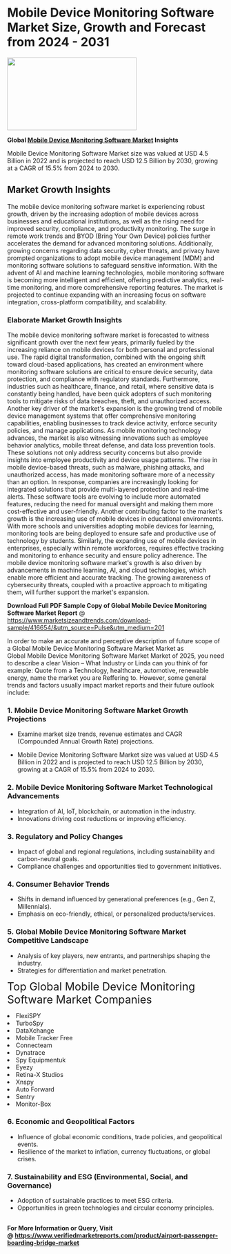 <H1>Mobile Device Monitoring Software Market Size, Growth and Forecast from 2024 - 2031</H1><img class="aligncenter size-medium wp-image-584254" src="https://thirdeyenews.in/wp-content/uploads/2024/09/Global-Market-Research-300x168.jpeg" alt="" width="300" height="168" /><p><strong>Global&nbsp;<a href="https://www.marketsizeandtrends.com/download-sample/416654/&amp;utm_source=Pulse&amp;utm_medium=201">Mobile Device Monitoring Software Market</a> Insights</strong></p><p>Mobile Device Monitoring Software Market size was valued at USD 4.5 Billion in 2022 and is projected to reach USD 12.5 Billion by 2030, growing at a CAGR of 15.5% from 2024 to 2030.</p><p><h2>Market Growth Insights</h2> The mobile device monitoring software market is experiencing robust growth, driven by the increasing adoption of mobile devices across businesses and educational institutions, as well as the rising need for improved security, compliance, and productivity monitoring. The surge in remote work trends and BYOD (Bring Your Own Device) policies further accelerates the demand for advanced monitoring solutions. Additionally, growing concerns regarding data security, cyber threats, and privacy have prompted organizations to adopt mobile device management (MDM) and monitoring software solutions to safeguard sensitive information. With the advent of AI and machine learning technologies, mobile monitoring software is becoming more intelligent and efficient, offering predictive analytics, real-time monitoring, and more comprehensive reporting features. The market is projected to continue expanding with an increasing focus on software integration, cross-platform compatibility, and scalability.  <h3>Elaborate Market Growth Insights</h3> The mobile device monitoring software market is forecasted to witness significant growth over the next few years, primarily fueled by the increasing reliance on mobile devices for both personal and professional use. The rapid digital transformation, combined with the ongoing shift toward cloud-based applications, has created an environment where monitoring software solutions are critical to ensure device security, data protection, and compliance with regulatory standards. Furthermore, industries such as healthcare, finance, and retail, where sensitive data is constantly being handled, have been quick adopters of such monitoring tools to mitigate risks of data breaches, theft, and unauthorized access. Another key driver of the market's expansion is the growing trend of mobile device management systems that offer comprehensive monitoring capabilities, enabling businesses to track device activity, enforce security policies, and manage applications. As mobile monitoring technology advances, the market is also witnessing innovations such as employee behavior analytics, mobile threat defense, and data loss prevention tools. These solutions not only address security concerns but also provide insights into employee productivity and device usage patterns. The rise in mobile device-based threats, such as malware, phishing attacks, and unauthorized access, has made monitoring software more of a necessity than an option. In response, companies are increasingly looking for integrated solutions that provide multi-layered protection and real-time alerts. These software tools are evolving to include more automated features, reducing the need for manual oversight and making them more cost-effective and user-friendly. Another contributing factor to the market's growth is the increasing use of mobile devices in educational environments. With more schools and universities adopting mobile devices for learning, monitoring tools are being deployed to ensure safe and productive use of technology by students. Similarly, the expanding use of mobile devices in enterprises, especially within remote workforces, requires effective tracking and monitoring to enhance security and ensure policy adherence. The mobile device monitoring software market's growth is also driven by advancements in machine learning, AI, and cloud technologies, which enable more efficient and accurate tracking. The growing awareness of cybersecurity threats, coupled with a proactive approach to mitigating them, will further support the market's expansion. </p><p><span class=""><strong>Download Full PDF Sample Copy of Global Mobile Device Monitoring Software Market Report</strong> @ <a href="https://www.marketsizeandtrends.com/download-sample/416654/&amp;utm_source=Pulse&amp;utm_medium=201" target="_blank">https://www.marketsizeandtrends.com/download-sample/416654/&amp;utm_source=Pulse&amp;utm_medium=201</a></span></p><p>In order to make an accurate and perceptive description of future scope of a Global&nbsp;Mobile Device Monitoring Software Market Market as Global&nbsp;Mobile Device Monitoring Software Market Market of 2025, you need to describe a clear Vision &ndash; What Industry or Linda can you think of for example: Quote from a Technology, healthcare, automotive, renewable energy, name the market you are Reffering to. However, some general trends and factors usually impact market reports and their future outlook include:</p><h3>1.&nbsp;<strong>Mobile Device Monitoring Software Market Growth Projections</strong></h3><ul><li>Examine market size trends, revenue estimates and CAGR (Compounded Annual Growth Rate) projections.</li><li><p>Mobile Device Monitoring Software Market size was valued at USD 4.5 Billion in 2022 and is projected to reach USD 12.5 Billion by 2030, growing at a CAGR of 15.5% from 2024 to 2030.</p></li></ul><h3>2.&nbsp;<strong>Mobile Device Monitoring Software Market Technological Advancements</strong></h3><ul><li>Integration of AI, IoT, blockchain, or automation in the industry.</li><li>Innovations driving cost reductions or improving efficiency.</li></ul><h3>3.&nbsp;<strong>Regulatory and Policy Changes</strong></h3><ul><li>Impact of global and regional regulations, including sustainability and carbon-neutral goals.</li><li>Compliance challenges and opportunities tied to government initiatives.</li></ul><h3>4.&nbsp;<strong>Consumer Behavior Trends</strong></h3><ul><li>Shifts in demand influenced by generational preferences (e.g., Gen Z, Millennials).</li><li>Emphasis on eco-friendly, ethical, or personalized products/services.</li></ul><h3>5.&nbsp;<strong>Global Mobile Device Monitoring Software Market Competitive Landscape</strong></h3><ul><li>Analysis of key players, new entrants, and partnerships shaping the industry.</li><li>Strategies for differentiation and market penetration.</li></ul><p data-pm-slice="1 1 []"><span style="color: inherit; font-family: inherit; font-size: 25px;">Top Global Mobile Device Monitoring Software Market Companies</span></p><div class="" data-test-id=""><p><li>FlexiSPY</li><li> TurboSpy</li><li> DataXchange</li><li> Mobile Tracker Free</li><li> Connecteam</li><li> Dynatrace</li><li> Spy Equipmentuk</li><li> Eyezy</li><li> Retina-X Studios</li><li> Xnspy</li><li> Auto Forward</li><li> Sentry</li><li> Monitor-Box</li></p></div><h3>6.&nbsp;<strong>Economic and Geopolitical Factors</strong></h3><ul><li>Influence of global economic conditions, trade policies, and geopolitical events.</li><li>Resilience of the market to inflation, currency fluctuations, or global crises.</li></ul><h3>7.&nbsp;<strong>Sustainability and ESG (Environmental, Social, and Governance)</strong></h3><ul><li>Adoption of sustainable practices to meet ESG criteria.</li><li>Opportunities in green technologies and circular economy principles.</li></ul><h2><strong style="font-size: 14px;">For More Information or Query, Visit @&nbsp;</strong><a style="background-color: #ffffff; font-size: 14px;" href="https://www.marketsizeandtrends.com/report/mobile-device-monitoring-software-market/" target="_blank">https://www.verifiedmarketreports.com/product/airport-passenger-boarding-bridge-market</a></h2>